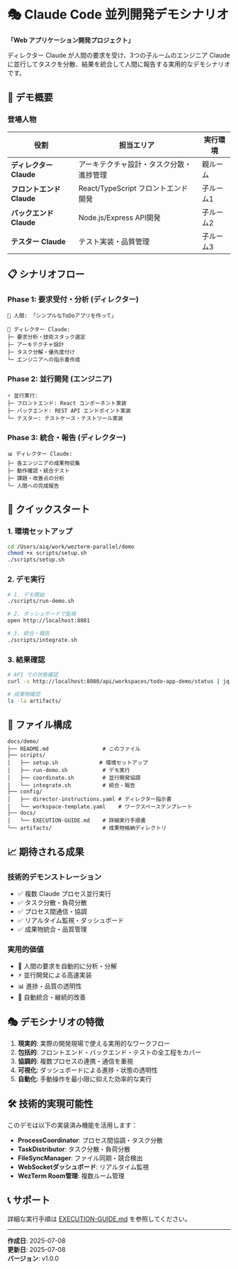 # 🎭 Claude Code 並列開発デモシナリオ

**「Web アプリケーション開発プロジェクト」**

ディレクター Claude が人間の要求を受け、3つの子ルームのエンジニア Claude に並行してタスクを分散、結果を統合して人間に報告する実用的なデモシナリオです。

## 🎯 デモ概要

### 登場人物

| 役割 | 担当エリア | 実行環境 |
|------|------------|----------|
| **ディレクター Claude** | アーキテクチャ設計・タスク分散・進捗管理 | 親ルーム |
| **フロントエンド Claude** | React/TypeScript フロントエンド開発 | 子ルーム1 |
| **バックエンド Claude** | Node.js/Express API開発 | 子ルーム2 |
| **テスター Claude** | テスト実装・品質管理 | 子ルーム3 |

## 📋 シナリオフロー

### Phase 1: 要求受付・分析 (ディレクター)
```
👤 人間: 「シンプルなToDoアプリを作って」

🎯 ディレクター Claude:
├─ 要求分析・技術スタック選定
├─ アーキテクチャ設計
├─ タスク分解・優先度付け
└─ エンジニアへの指示書作成
```

### Phase 2: 並行開発 (エンジニア)
```
⚡ 並行実行:
├─ フロントエンド: React コンポーネント実装
├─ バックエンド: REST API エンドポイント実装
└─ テスター: テストケース・テストツール実装
```

### Phase 3: 統合・報告 (ディレクター)
```
📊 ディレクター Claude:
├─ 各エンジニアの成果物収集
├─ 動作確認・統合テスト
├─ 課題・改善点の分析
└─ 人間への完成報告
```

## 🚀 クイックスタート

### 1. 環境セットアップ
```bash
cd /Users/aiq/work/wezterm-parallel/demo
chmod +x scripts/setup.sh
./scripts/setup.sh
```

### 2. デモ実行
```bash
# 1. デモ開始
./scripts/run-demo.sh

# 2. ダッシュボードで監視
open http://localhost:8081

# 3. 統合・報告
./scripts/integrate.sh
```

### 3. 結果確認
```bash
# API での状態確認
curl -s http://localhost:8080/api/workspaces/todo-app-demo/status | jq "."

# 成果物確認
ls -la artifacts/
```

## 📁 ファイル構成

```
docs/demo/
├── README.md                 # このファイル
├── scripts/
│   ├── setup.sh             # 環境セットアップ
│   ├── run-demo.sh           # デモ実行
│   ├── coordinate.sh         # 並行開発協調
│   └── integrate.sh          # 統合・報告
├── config/
│   ├── director-instructions.yaml # ディレクター指示書
│   └── workspace-template.yaml    # ワークスペーステンプレート
├── docs/
│   └── EXECUTION-GUIDE.md    # 詳細実行手順書
└── artifacts/                # 成果物格納ディレクトリ
```

## 📈 期待される成果

### 技術的デモンストレーション
- ✅ 複数 Claude プロセス並行実行
- ✅ タスク分散・負荷分散
- ✅ プロセス間通信・協調
- ✅ リアルタイム監視・ダッシュボード
- ✅ 成果物統合・品質管理

### 実用的価値
- 🎯 人間の要求を自動的に分析・分解
- ⚡ 並行開発による高速実装
- 📊 進捗・品質の透明性
- 🔄 自動統合・継続的改善

## 🎭 デモシナリオの特徴

1. **現実的**: 実際の開発現場で使える実用的なワークフロー
2. **包括的**: フロントエンド・バックエンド・テストの全工程をカバー
3. **協調的**: 複数プロセスの連携・通信を重視
4. **可視化**: ダッシュボードによる進捗・状態の透明性
5. **自動化**: 手動操作を最小限に抑えた効率的な実行

## 🛠️ 技術的実現可能性

このデモは以下の実装済み機能を活用します：

- **ProcessCoordinator**: プロセス間協調・タスク分散
- **TaskDistributor**: タスク分散・負荷分散
- **FileSyncManager**: ファイル同期・競合検出
- **WebSocketダッシュボード**: リアルタイム監視
- **WezTerm Room管理**: 複数ルーム管理

## 📞 サポート

詳細な実行手順は [EXECUTION-GUIDE.md](docs/EXECUTION-GUIDE.md) を参照してください。

---

**作成日**: 2025-07-08  
**更新日**: 2025-07-08  
**バージョン**: v1.0.0